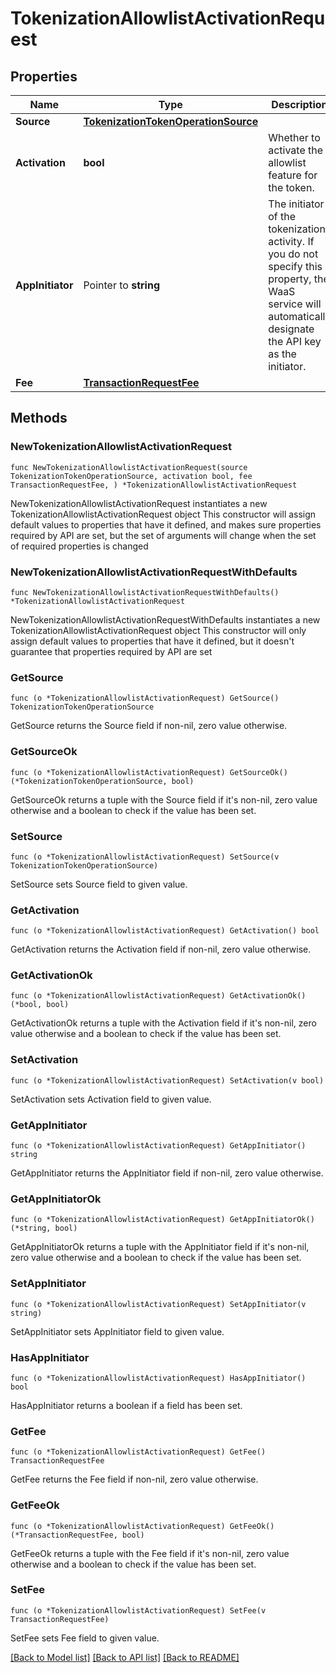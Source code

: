 # TokenizationAllowlistActivationRequest

## Properties

Name | Type | Description | Notes
------------ | ------------- | ------------- | -------------
**Source** | [**TokenizationTokenOperationSource**](TokenizationTokenOperationSource.md) |  | 
**Activation** | **bool** | Whether to activate the allowlist feature for the token. | 
**AppInitiator** | Pointer to **string** | The initiator of the tokenization activity. If you do not specify this property, the WaaS service will automatically designate the API key as the initiator. | [optional] 
**Fee** | [**TransactionRequestFee**](TransactionRequestFee.md) |  | 

## Methods

### NewTokenizationAllowlistActivationRequest

`func NewTokenizationAllowlistActivationRequest(source TokenizationTokenOperationSource, activation bool, fee TransactionRequestFee, ) *TokenizationAllowlistActivationRequest`

NewTokenizationAllowlistActivationRequest instantiates a new TokenizationAllowlistActivationRequest object
This constructor will assign default values to properties that have it defined,
and makes sure properties required by API are set, but the set of arguments
will change when the set of required properties is changed

### NewTokenizationAllowlistActivationRequestWithDefaults

`func NewTokenizationAllowlistActivationRequestWithDefaults() *TokenizationAllowlistActivationRequest`

NewTokenizationAllowlistActivationRequestWithDefaults instantiates a new TokenizationAllowlistActivationRequest object
This constructor will only assign default values to properties that have it defined,
but it doesn't guarantee that properties required by API are set

### GetSource

`func (o *TokenizationAllowlistActivationRequest) GetSource() TokenizationTokenOperationSource`

GetSource returns the Source field if non-nil, zero value otherwise.

### GetSourceOk

`func (o *TokenizationAllowlistActivationRequest) GetSourceOk() (*TokenizationTokenOperationSource, bool)`

GetSourceOk returns a tuple with the Source field if it's non-nil, zero value otherwise
and a boolean to check if the value has been set.

### SetSource

`func (o *TokenizationAllowlistActivationRequest) SetSource(v TokenizationTokenOperationSource)`

SetSource sets Source field to given value.


### GetActivation

`func (o *TokenizationAllowlistActivationRequest) GetActivation() bool`

GetActivation returns the Activation field if non-nil, zero value otherwise.

### GetActivationOk

`func (o *TokenizationAllowlistActivationRequest) GetActivationOk() (*bool, bool)`

GetActivationOk returns a tuple with the Activation field if it's non-nil, zero value otherwise
and a boolean to check if the value has been set.

### SetActivation

`func (o *TokenizationAllowlistActivationRequest) SetActivation(v bool)`

SetActivation sets Activation field to given value.


### GetAppInitiator

`func (o *TokenizationAllowlistActivationRequest) GetAppInitiator() string`

GetAppInitiator returns the AppInitiator field if non-nil, zero value otherwise.

### GetAppInitiatorOk

`func (o *TokenizationAllowlistActivationRequest) GetAppInitiatorOk() (*string, bool)`

GetAppInitiatorOk returns a tuple with the AppInitiator field if it's non-nil, zero value otherwise
and a boolean to check if the value has been set.

### SetAppInitiator

`func (o *TokenizationAllowlistActivationRequest) SetAppInitiator(v string)`

SetAppInitiator sets AppInitiator field to given value.

### HasAppInitiator

`func (o *TokenizationAllowlistActivationRequest) HasAppInitiator() bool`

HasAppInitiator returns a boolean if a field has been set.

### GetFee

`func (o *TokenizationAllowlistActivationRequest) GetFee() TransactionRequestFee`

GetFee returns the Fee field if non-nil, zero value otherwise.

### GetFeeOk

`func (o *TokenizationAllowlistActivationRequest) GetFeeOk() (*TransactionRequestFee, bool)`

GetFeeOk returns a tuple with the Fee field if it's non-nil, zero value otherwise
and a boolean to check if the value has been set.

### SetFee

`func (o *TokenizationAllowlistActivationRequest) SetFee(v TransactionRequestFee)`

SetFee sets Fee field to given value.



[[Back to Model list]](../README.md#documentation-for-models) [[Back to API list]](../README.md#documentation-for-api-endpoints) [[Back to README]](../README.md)


